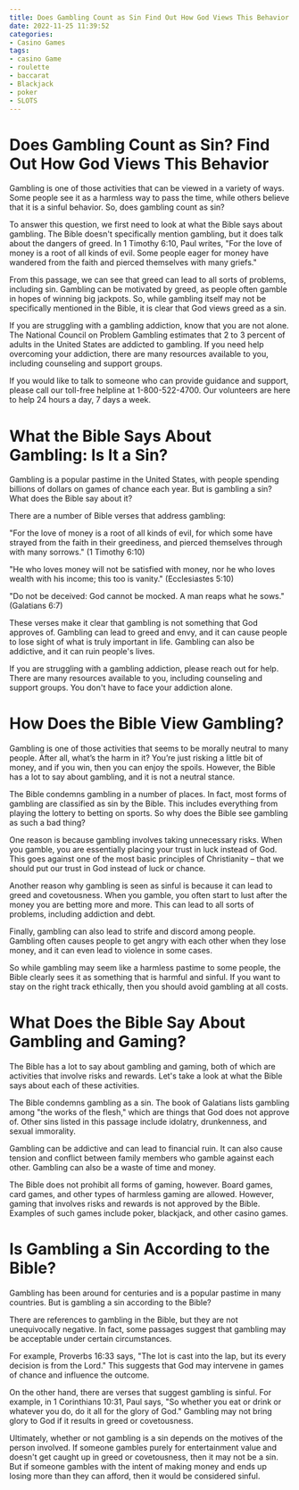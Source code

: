 ```yaml
---
title: Does Gambling Count as Sin Find Out How God Views This Behavior
date: 2022-11-25 11:39:52
categories:
- Casino Games
tags:
- casino Game
- roulette
- baccarat
- Blackjack
- poker
- SLOTS
---
```



#  Does Gambling Count as Sin? Find Out How God Views This Behavior

Gambling is one of those activities that can be viewed in a variety of ways. Some people see it as a harmless way to pass the time, while others believe that it is a sinful behavior. So, does gambling count as sin?

To answer this question, we first need to look at what the Bible says about gambling. The Bible doesn't specifically mention gambling, but it does talk about the dangers of greed. In 1 Timothy 6:10, Paul writes, "For the love of money is a root of all kinds of evil. Some people eager for money have wandered from the faith and pierced themselves with many griefs."

From this passage, we can see that greed can lead to all sorts of problems, including sin. Gambling can be motivated by greed, as people often gamble in hopes of winning big jackpots. So, while gambling itself may not be specifically mentioned in the Bible, it is clear that God views greed as a sin.

If you are struggling with a gambling addiction, know that you are not alone. The National Council on Problem Gambling estimates that 2 to 3 percent of adults in the United States are addicted to gambling. If you need help overcoming your addiction, there are many resources available to you, including counseling and support groups.

If you would like to talk to someone who can provide guidance and support, please call our toll-free helpline at 1-800-522-4700. Our volunteers are here to help 24 hours a day, 7 days a week.

#  What the Bible Says About Gambling: Is It a Sin?

Gambling is a popular pastime in the United States, with people spending billions of dollars on games of chance each year. But is gambling a sin? What does the Bible say about it?

There are a number of Bible verses that address gambling:

"For the love of money is a root of all kinds of evil, for which some have strayed from the faith in their greediness, and pierced themselves through with many sorrows." (1 Timothy 6:10)

"He who loves money will not be satisfied with money, nor he who loves wealth with his income; this too is vanity." (Ecclesiastes 5:10)

"Do not be deceived: God cannot be mocked. A man reaps what he sows." (Galatians 6:7)

These verses make it clear that gambling is not something that God approves of. Gambling can lead to greed and envy, and it can cause people to lose sight of what is truly important in life. Gambling can also be addictive, and it can ruin people's lives.

If you are struggling with a gambling addiction, please reach out for help. There are many resources available to you, including counseling and support groups. You don't have to face your addiction alone.

#  How Does the Bible View Gambling?

Gambling is one of those activities that seems to be morally neutral to many people. After all, what’s the harm in it? You’re just risking a little bit of money, and if you win, then you can enjoy the spoils. However, the Bible has a lot to say about gambling, and it is not a neutral stance.

The Bible condemns gambling in a number of places. In fact, most forms of gambling are classified as sin by the Bible. This includes everything from playing the lottery to betting on sports. So why does the Bible see gambling as such a bad thing?

One reason is because gambling involves taking unnecessary risks. When you gamble, you are essentially placing your trust in luck instead of God. This goes against one of the most basic principles of Christianity – that we should put our trust in God instead of luck or chance.

Another reason why gambling is seen as sinful is because it can lead to greed and covetousness. When you gamble, you often start to lust after the money you are betting more and more. This can lead to all sorts of problems, including addiction and debt.

Finally, gambling can also lead to strife and discord among people. Gambling often causes people to get angry with each other when they lose money, and it can even lead to violence in some cases.

So while gambling may seem like a harmless pastime to some people, the Bible clearly sees it as something that is harmful and sinful. If you want to stay on the right track ethically, then you should avoid gambling at all costs.

#  What Does the Bible Say About Gambling and Gaming?

The Bible has a lot to say about gambling and gaming, both of which are activities that involve risks and rewards. Let's take a look at what the Bible says about each of these activities.

The Bible condemns gambling as a sin. The book of Galatians lists gambling among "the works of the flesh," which are things that God does not approve of. Other sins listed in this passage include idolatry, drunkenness, and sexual immorality.

Gambling can be addictive and can lead to financial ruin. It can also cause tension and conflict between family members who gamble against each other. Gambling can also be a waste of time and money.

The Bible does not prohibit all forms of gaming, however. Board games, card games, and other types of harmless gaming are allowed. However, gaming that involves risks and rewards is not approved by the Bible. Examples of such games include poker, blackjack, and other casino games.

#  Is Gambling a Sin According to the Bible?

Gambling has been around for centuries and is a popular pastime in many countries. But is gambling a sin according to the Bible?

There are references to gambling in the Bible, but they are not unequivocally negative. In fact, some passages suggest that gambling may be acceptable under certain circumstances.

For example, Proverbs 16:33 says, "The lot is cast into the lap, but its every decision is from the Lord." This suggests that God may intervene in games of chance and influence the outcome.

On the other hand, there are verses that suggest gambling is sinful. For example, in 1 Corinthians 10:31, Paul says, "So whether you eat or drink or whatever you do, do it all for the glory of God." Gambling may not bring glory to God if it results in greed or covetousness.

Ultimately, whether or not gambling is a sin depends on the motives of the person involved. If someone gambles purely for entertainment value and doesn't get caught up in greed or covetousness, then it may not be a sin. But if someone gambles with the intent of making money and ends up losing more than they can afford, then it would be considered sinful.